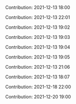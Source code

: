 Contribution: 2021-12-13 18:00

Contribution: 2021-12-13 22:01

Contribution: 2021-12-13 19:02

Contribution: 2021-12-13 19:03

Contribution: 2021-12-13 19:04

Contribution: 2021-12-13 19:05

Contribution: 2021-12-13 21:06

Contribution: 2021-12-13 18:07

Contribution: 2021-12-18 22:00

Contribution: 2021-12-20 19:00

